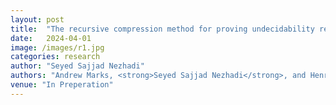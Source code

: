 ```yaml
---
layout: post
title:  "The recursive compression method for proving undecidability results"
date:   2024-04-01
image: /images/r1.jpg
categories: research
author: "Seyed Sajjad Nezhadi"
authors: "Andrew Marks, <strong>Seyed Sajjad Nezhadi</strong>, and Henry Yuen"
venue: "In Preperation"
---
```


